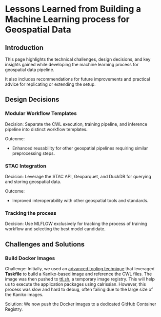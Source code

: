 # Lessons Learned from Building a Machine Learning process for Geospatial Data 

## Introduction

This page highlights the technical challenges, design decisions, and key insights gained while developing the machine learning process for geospatial data pipeline. 

It also includes recommendations for future improvements and practical advice for replicating or extending the setup.

## Design Decisions

### Modular Workflow Templates

Decision: Separate the CWL execution, training pipeline, and inference pipeline  into distinct workflow templates.

Outcome:
* Enhanced reusability for other geospatial pipelines requiring similar preprocessing steps.

### STAC Integration

Decision: Leverage the STAC API, Geoparquet, and DuckDB for querying and storing geospatial data.

Outcome:
* Improved interoperability with other geospatial tools and standards.

### Tracking the process

Decision: Use MLFLOW exclusively for tracking the process of training workflow and selecting the best model candidate.




## Challenges and Solutions


### Build Docker Images

Challenge: Initially, we used an [advanced tooling technique](https://github.com/eoap/advanced-tooling) that leveraged **Taskfile** to build a Kaniko-based image and reference the CWL files. The image was then pushed to [ttl.sh](https://ttl.sh/), a temporary image registry. This will help us to execute the application packages using calrissian. However, this process was slow and hard to debug, often failing due to the large size of the Kaniko images.

Solution: We now push the Docker images to a dedicated GitHub Container Registry.




